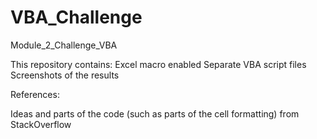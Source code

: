 # VBA_Challenge
Module_2_Challenge_VBA

This repository contains:
  Excel macro enabled
  Separate VBA script files
  Screenshots of the results
  
  
  References:
  
  Ideas and parts of the code (such as parts of the cell formatting) from StackOverflow
